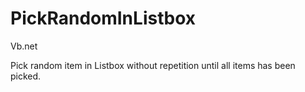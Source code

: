 # PickRandomInListbox
Vb.net

Pick random item in Listbox without repetition until all items has been picked.
